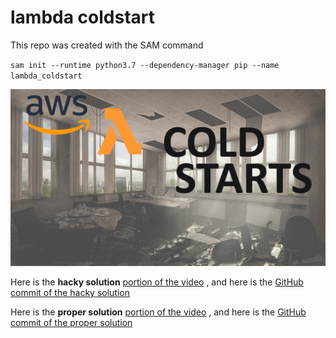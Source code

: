 # lambda coldstart

This repo was created with the SAM command

`sam init --runtime python3.7 --dependency-manager pip --name lambda_coldstart`

[![Fix lambda cold starts for good, on youtube](https://github.com/codercave/lambda_coldstart/blob/master/img/thumbnail.png)](https://youtu.be/NZ_ecDJRovk)

Here is the **hacky solution** [portion of the video](https://www.youtube.com/watch?v=NZ_ecDJRovk&t=153s) , and here is the [GitHub commit of the hacky solution](https://github.com/codercave/lambda_coldstart/commit/f0273d9f644b0e8eab122e5f81033211076d5f31)

Here is the **proper solution** [portion of the video](https://www.youtube.com/watch?v=NZ_ecDJRovk&t=579s) , and here is the [GitHub commit of the proper solution](https://github.com/codercave/lambda_coldstart/commit/f5a5284c202a6031d6df7aafc1b3d3611265726b)

